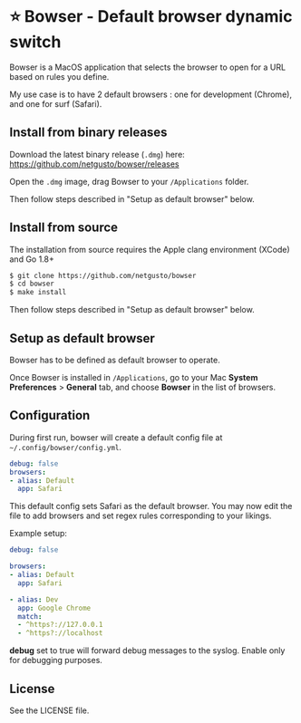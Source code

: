 # ⭐ Bowser - Default browser dynamic switch

Bowser is a MacOS application that selects the browser to open for a URL based on rules you define.

My use case is to have 2 default browsers : one for development (Chrome), and one for surf (Safari).

## Install from binary releases

Download the latest binary release (`.dmg`) here: https://github.com/netgusto/bowser/releases

Open the `.dmg` image, drag Bowser to your `/Applications` folder.

Then follow steps described in "Setup as default browser" below.

## Install from source

The installation from source requires the Apple clang environment (XCode) and Go 1.8+

```sh
$ git clone https://github.com/netgusto/bowser
$ cd bowser
$ make install
```

Then follow steps described in "Setup as default browser" below.

## Setup as default browser

Bowser has to be defined as default browser to operate.

Once Bowser is installed in `/Applications`, go to your Mac **System Preferences** > **General** tab, and choose **Bowser** in the list of browsers.

## Configuration

During first run, bowser will create a default config file at `~/.config/bowser/config.yml`.

```yml
debug: false
browsers:
- alias: Default
  app: Safari
```

This default config sets Safari as the default browser. You may now edit the file to add browsers and set regex rules corresponding to your likings.

Example setup:

```yml
debug: false

browsers:
- alias: Default
  app: Safari

- alias: Dev
  app: Google Chrome
  match:
  - ^https?://127.0.0.1
  - ^https?://localhost  
```

**debug** set to true will forward debug messages to the syslog. Enable only for debugging purposes.

## License

See the LICENSE file.
